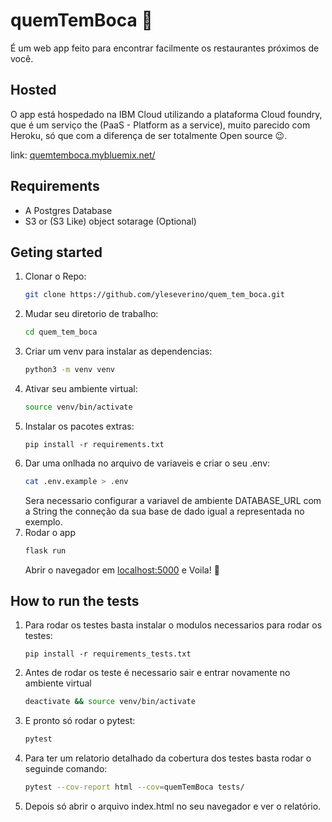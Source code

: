 # quemTemBoca 🐍

É um web app feito para encontrar facilmente os restaurantes próximos de você.

## Hosted

O app está hospedado na IBM Cloud utilizando a plataforma Cloud foundry, que é um serviço the (PaaS - Platform as a service), muito parecido com Heroku, só que com a diferença de ser totalmente Open source 😉.

link: [quemtemboca.mybluemix.net/](https://quemtemboca.mybluemix.net/)

## Requirements

- A Postgres Database
- S3 or (S3 Like) object sotarage (Optional)

## Geting started
1. Clonar o Repo:
    ```bash
    git clone https://github.com/yleseverino/quem_tem_boca.git
    ```
2. Mudar seu diretorio de trabalho:
    ```bash
    cd quem_tem_boca
    ```
3. Criar um venv para instalar as dependencias:
    ```bash
    python3 -m venv venv
    ```
4. Ativar seu ambiente virtual:
    ```bash
    source venv/bin/activate
    ```
6. Instalar os pacotes extras:
    ```
    pip install -r requirements.txt
    ```
7. Dar uma onlhada no arquivo de variaveis e criar o seu .env:
    ```bash
    cat .env.example > .env
    ```
    Sera necessario configurar a variavel de ambiente DATABASE_URL com a String the conneção da sua base de dado igual a representada no exemplo.
8. Rodar o app
    ```bash
    flask run
    ```
    Abrir o navegador em [localhost:5000](http://localhost:5000) e Voila! 🎉

## How to run the tests

1. Para rodar os testes basta instalar o modulos necessarios para rodar os testes:
    ```
    pip install -r requirements_tests.txt
    ```
2. Antes de rodar os teste é necessario sair e entrar novamente no ambiente virtual
    ```bash
    deactivate && source venv/bin/activate
    ```
3. E pronto só rodar o pytest:
    ```bash
    pytest
    ```
4. Para ter um relatorio detalhado da cobertura dos testes basta rodar o seguinde comando:
    ```bash
    pytest --cov-report html --cov=quemTemBoca tests/   
    ```
5. Depois só abrir o arquivo index.html no seu navegador e ver o relatório.